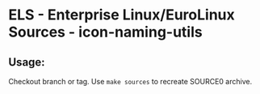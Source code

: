 # ELS - Enterprise Linux/EuroLinux Sources - icon-naming-utils
 
## Usage:
  Checkout branch or tag. Use `make sources` to recreate  SOURCE0 archive.
